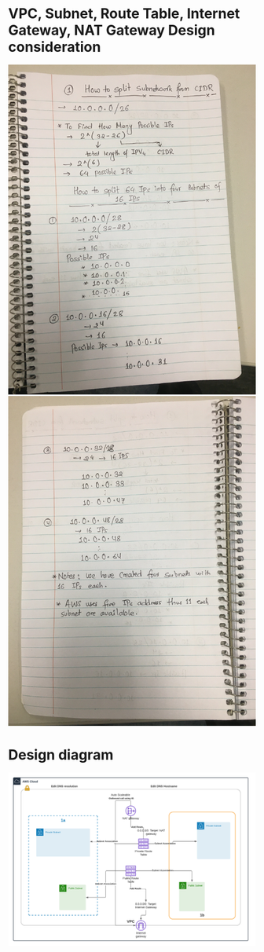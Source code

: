 # VPC, Subnet, Route Table, Internet Gateway, NAT Gateway Design consideration #
<img src="image/CIDR1.JPG"/>
<img src="image/CIDR2.JPG"/>

# Design diagram #
<img src="image/design.png"/>